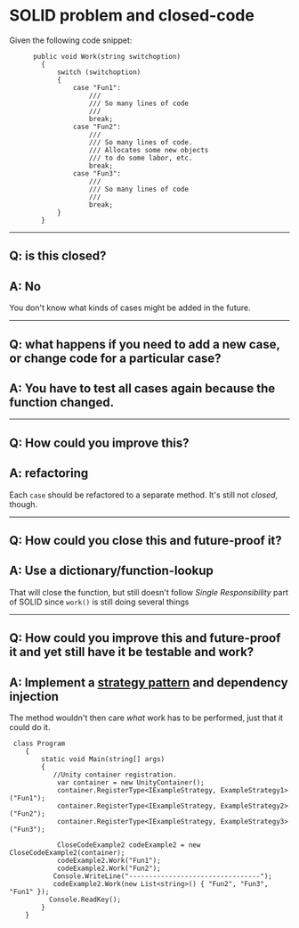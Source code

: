 # SOLID problem and closed-code

Given the following code snippet:

```
      public void Work(string switchoption)
        {
            switch (switchoption)
            {
                case "Fun1":
                    ///
                    /// So many lines of code
                    /// 
                    break;
                case "Fun2":
                    ///
                    /// So many lines of code.
                    /// Allocates some new objects
                    /// to do some labor, etc.
                    break;
                case "Fun3":
                    ///
                    /// So many lines of code
                    ///
                    break;
            }
        }
```
---
## Q: is this closed?
## A: No
You don't know what kinds of cases might be added in the future.

---

## Q: what happens if you need to add a new case, or change code for a particular case?
## A: You have to test all cases again because the function changed.

---

## Q: How could you improve this?
## A: refactoring
Each `case` should be refactored to a separate method. It's still not *closed*, though.

---
## Q: How could you close this and future-proof it?
## A: Use a dictionary/function-lookup
That will close the function, but still doesn't follow *Single Responsibility* part of SOLID since `work()` is still doing several things

---
## Q: How could you improve this and future-proof it and yet still have it be testable and work?
## A: Implement a [strategy pattern](http://www.dofactory.com/net/strategy-design-pattern) and dependency injection
The method wouldn't then care _what_ work has to be performed, just that it could do it.

```
 class Program
    {
        static void Main(string[] args)
        {
           //Unity container registration.
            var container = new UnityContainer();
            container.RegisterType<IExampleStrategy, ExampleStrategy1>("Fun1");
            container.RegisterType<IExampleStrategy, ExampleStrategy2>("Fun2");
            container.RegisterType<IExampleStrategy, ExampleStrategy3>("Fun3");

            CloseCodeExample2 codeExample2 = new CloseCodeExample2(container);
            codeExample2.Work("Fun1");
            codeExample2.Work("Fun2");
           Console.WriteLine("---------------------------------");
           codeExample2.Work(new List<string>() { "Fun2", "Fun3", "Fun1" });
          Console.ReadKey();
        }
    }
```
